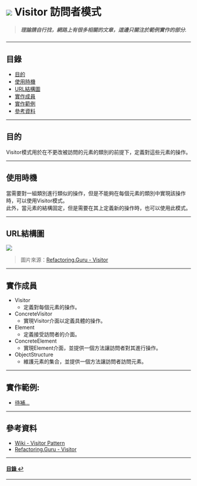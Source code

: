 # ![](https://drive.google.com/uc?id=10INx5_pkhMcYRdx_OO4rXNXxcsvPtBYq) Visitor 訪問者模式
> ##### 理論請自行找，網路上有很多相關的文章，這邊只關注於範例實作的部分.

---

<!--ts-->
## 目錄
* [目的](#目的)
* [使用時機](#使用時機)
* [URL結構圖](#url結構圖)
* [實作成員](#實作成員)
* [實作範例](#實作範例)
* [參考資料](#參考資料)
<!--te-->

---

## 目的
Visitor模式用於在不更改被訪問的元素的類別的前提下，定義對這些元素的操作。

---

## 使用時機
當需要對一組類別進行類似的操作，但是不能夠在每個元素的類別中實現該操作時，可以使用Visitor模式。<br>
此外，當元素的結構固定，但是需要在其上定義新的操作時，也可以使用此模式。

---

## URL結構圖
![](https://drive.google.com/uc?id=1wrnOM2MT7578ItyMMX5Oicbz9KY07axT)
> 圖片來源：[Refactoring.Guru - Visitor](https://refactoring.guru/design-patterns/visitor)

---

## 實作成員
* Visitor
  * 定義對每個元素的操作。
* ConcreteVisitor
  * 實現Visitor介面以定義具體的操作。
* Element
  * 定義接受訪問者的介面。
* ConcreteElement
  * 實現Element介面，並提供一個方法讓訪問者對其進行操作。
* ObjectStructure
  * 維護元素的集合，並提供一個方法讓訪問者訪問元素。

---

## 實作範例:
- [待補...]() 

---

## 參考資料
* [Wiki - Visitor Pattern](https://en.wikipedia.org/wiki/Visitor_pattern) <br>
* [Refactoring.Guru - Visitor](https://refactoring.guru/design-patterns/visitor) <br>

---

<!--ts-->
#### [目錄 ↩](#目錄)
<!--te-->
---
